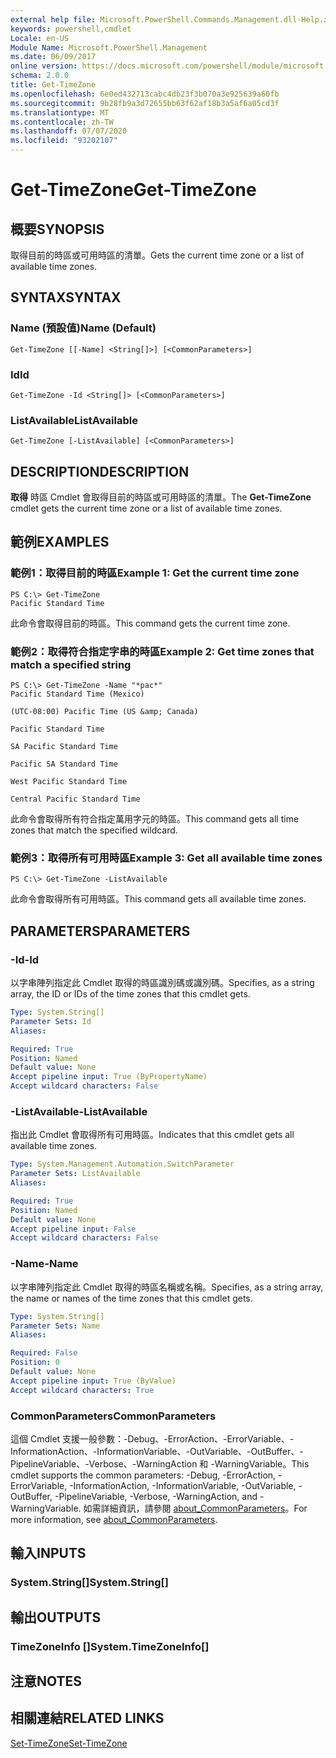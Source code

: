 ```yaml
---
external help file: Microsoft.PowerShell.Commands.Management.dll-Help.xml
keywords: powershell,cmdlet
Locale: en-US
Module Name: Microsoft.PowerShell.Management
ms.date: 06/09/2017
online version: https://docs.microsoft.com/powershell/module/microsoft.powershell.management/get-timezone?view=powershell-7.1&WT.mc_id=ps-gethelp
schema: 2.0.0
title: Get-TimeZone
ms.openlocfilehash: 6e0ed432713cabc4db23f3b070a3e925639a60fb
ms.sourcegitcommit: 9b28fb9a3d72655bb63f62af18b3a5af6a05cd3f
ms.translationtype: MT
ms.contentlocale: zh-TW
ms.lasthandoff: 07/07/2020
ms.locfileid: "93202107"
---
```

# <span data-ttu-id="0e746-103">Get-TimeZone</span><span class="sxs-lookup"><span data-stu-id="0e746-103">Get-TimeZone</span></span>

## <span data-ttu-id="0e746-104">概要</span><span class="sxs-lookup"><span data-stu-id="0e746-104">SYNOPSIS</span></span>
<span data-ttu-id="0e746-105">取得目前的時區或可用時區的清單。</span><span class="sxs-lookup"><span data-stu-id="0e746-105">Gets the current time zone or a list of available time zones.</span></span>

## <span data-ttu-id="0e746-106">SYNTAX</span><span class="sxs-lookup"><span data-stu-id="0e746-106">SYNTAX</span></span>

### <span data-ttu-id="0e746-107">Name (預設值)</span><span class="sxs-lookup"><span data-stu-id="0e746-107">Name (Default)</span></span>

```
Get-TimeZone [[-Name] <String[]>] [<CommonParameters>]
```

### <span data-ttu-id="0e746-108">Id</span><span class="sxs-lookup"><span data-stu-id="0e746-108">Id</span></span>

```
Get-TimeZone -Id <String[]> [<CommonParameters>]
```

### <span data-ttu-id="0e746-109">ListAvailable</span><span class="sxs-lookup"><span data-stu-id="0e746-109">ListAvailable</span></span>

```
Get-TimeZone [-ListAvailable] [<CommonParameters>]
```

## <span data-ttu-id="0e746-110">DESCRIPTION</span><span class="sxs-lookup"><span data-stu-id="0e746-110">DESCRIPTION</span></span>

<span data-ttu-id="0e746-111">**取得** 時區 Cmdlet 會取得目前的時區或可用時區的清單。</span><span class="sxs-lookup"><span data-stu-id="0e746-111">The **Get-TimeZone** cmdlet gets the current time zone or a list of available time zones.</span></span>

## <span data-ttu-id="0e746-112">範例</span><span class="sxs-lookup"><span data-stu-id="0e746-112">EXAMPLES</span></span>

### <span data-ttu-id="0e746-113">範例1：取得目前的時區</span><span class="sxs-lookup"><span data-stu-id="0e746-113">Example 1: Get the current time zone</span></span>

```
PS C:\> Get-TimeZone
Pacific Standard Time
```

<span data-ttu-id="0e746-114">此命令會取得目前的時區。</span><span class="sxs-lookup"><span data-stu-id="0e746-114">This command gets the current time zone.</span></span>

### <span data-ttu-id="0e746-115">範例2：取得符合指定字串的時區</span><span class="sxs-lookup"><span data-stu-id="0e746-115">Example 2: Get time zones that match a specified string</span></span>

```
PS C:\> Get-TimeZone -Name "*pac*"
Pacific Standard Time (Mexico)

(UTC-08:00) Pacific Time (US &amp; Canada)

Pacific Standard Time

SA Pacific Standard Time

Pacific SA Standard Time

West Pacific Standard Time

Central Pacific Standard Time
```

<span data-ttu-id="0e746-116">此命令會取得所有符合指定萬用字元的時區。</span><span class="sxs-lookup"><span data-stu-id="0e746-116">This command gets all time zones that match the specified wildcard.</span></span>

### <span data-ttu-id="0e746-117">範例3：取得所有可用時區</span><span class="sxs-lookup"><span data-stu-id="0e746-117">Example 3: Get all available time zones</span></span>

```
PS C:\> Get-TimeZone -ListAvailable
```

<span data-ttu-id="0e746-118">此命令會取得所有可用時區。</span><span class="sxs-lookup"><span data-stu-id="0e746-118">This command gets all available time zones.</span></span>

## <span data-ttu-id="0e746-119">PARAMETERS</span><span class="sxs-lookup"><span data-stu-id="0e746-119">PARAMETERS</span></span>

### <span data-ttu-id="0e746-120">-Id</span><span class="sxs-lookup"><span data-stu-id="0e746-120">-Id</span></span>

<span data-ttu-id="0e746-121">以字串陣列指定此 Cmdlet 取得的時區識別碼或識別碼。</span><span class="sxs-lookup"><span data-stu-id="0e746-121">Specifies, as a string array, the ID or IDs of the time zones that this cmdlet gets.</span></span>

```yaml
Type: System.String[]
Parameter Sets: Id
Aliases:

Required: True
Position: Named
Default value: None
Accept pipeline input: True (ByPropertyName)
Accept wildcard characters: False
```

### <span data-ttu-id="0e746-122">-ListAvailable</span><span class="sxs-lookup"><span data-stu-id="0e746-122">-ListAvailable</span></span>

<span data-ttu-id="0e746-123">指出此 Cmdlet 會取得所有可用時區。</span><span class="sxs-lookup"><span data-stu-id="0e746-123">Indicates that this cmdlet gets all available time zones.</span></span>

```yaml
Type: System.Management.Automation.SwitchParameter
Parameter Sets: ListAvailable
Aliases:

Required: True
Position: Named
Default value: None
Accept pipeline input: False
Accept wildcard characters: False
```

### <span data-ttu-id="0e746-124">-Name</span><span class="sxs-lookup"><span data-stu-id="0e746-124">-Name</span></span>

<span data-ttu-id="0e746-125">以字串陣列指定此 Cmdlet 取得的時區名稱或名稱。</span><span class="sxs-lookup"><span data-stu-id="0e746-125">Specifies, as a string array, the name or names of the time zones that this cmdlet gets.</span></span>

```yaml
Type: System.String[]
Parameter Sets: Name
Aliases:

Required: False
Position: 0
Default value: None
Accept pipeline input: True (ByValue)
Accept wildcard characters: True
```

### <span data-ttu-id="0e746-126">CommonParameters</span><span class="sxs-lookup"><span data-stu-id="0e746-126">CommonParameters</span></span>

<span data-ttu-id="0e746-127">這個 Cmdlet 支援一般參數：-Debug、-ErrorAction、-ErrorVariable、-InformationAction、-InformationVariable、-OutVariable、-OutBuffer、-PipelineVariable、-Verbose、-WarningAction 和 -WarningVariable。</span><span class="sxs-lookup"><span data-stu-id="0e746-127">This cmdlet supports the common parameters: -Debug, -ErrorAction, -ErrorVariable, -InformationAction, -InformationVariable, -OutVariable, -OutBuffer, -PipelineVariable, -Verbose, -WarningAction, and -WarningVariable.</span></span> <span data-ttu-id="0e746-128">如需詳細資訊，請參閱 [about_CommonParameters](https://go.microsoft.com/fwlink/?LinkID=113216)。</span><span class="sxs-lookup"><span data-stu-id="0e746-128">For more information, see [about_CommonParameters](https://go.microsoft.com/fwlink/?LinkID=113216).</span></span>

## <span data-ttu-id="0e746-129">輸入</span><span class="sxs-lookup"><span data-stu-id="0e746-129">INPUTS</span></span>

### <span data-ttu-id="0e746-130">System.String[]</span><span class="sxs-lookup"><span data-stu-id="0e746-130">System.String[]</span></span>

## <span data-ttu-id="0e746-131">輸出</span><span class="sxs-lookup"><span data-stu-id="0e746-131">OUTPUTS</span></span>

### <span data-ttu-id="0e746-132">TimeZoneInfo []</span><span class="sxs-lookup"><span data-stu-id="0e746-132">System.TimeZoneInfo[]</span></span>

## <span data-ttu-id="0e746-133">注意</span><span class="sxs-lookup"><span data-stu-id="0e746-133">NOTES</span></span>

## <span data-ttu-id="0e746-134">相關連結</span><span class="sxs-lookup"><span data-stu-id="0e746-134">RELATED LINKS</span></span>

[<span data-ttu-id="0e746-135">Set-TimeZone</span><span class="sxs-lookup"><span data-stu-id="0e746-135">Set-TimeZone</span></span>](Set-TimeZone.md)

